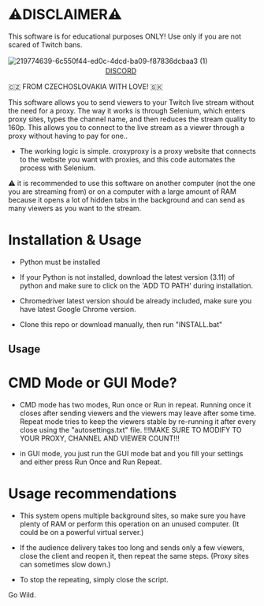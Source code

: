 # ⚠️DISCLAIMER⚠️
This software is for educational purposes ONLY! Use only if you are not scared of Twitch bans.

![219774639-6c550f44-ed0c-4dcd-ba09-f87836dcbaa3 (1)](https://i.imgur.com/yIzsI2g.png)
‎‎‎‎‏‏‎‏‎‏‎‎‏‎‏‎‏‎‏‎ㅤㅤㅤㅤㅤㅤㅤㅤㅤㅤㅤㅤㅤㅤㅤㅤㅤㅤㅤㅤㅤㅤ [DISCORD](https://discord.gg/CNsV4ch4uM)

🇨🇿 FROM CZECHOSLOVAKIA WITH LOVE! 🇸🇰

This software allows you to send viewers to your Twitch live stream without the need for a proxy. The way it works is through Selenium, which enters proxy sites, types the channel name, and then reduces the stream quality to 160p. This allows you to connect to the live stream as a viewer through a proxy without having to pay for one..

- The working logic is simple. croxyproxy is a proxy website that connects to the website you want with proxies, and this code automates the process with Selenium.

⚠️ it is recommended to use this software on another computer (not the one you are streaming from) or on a computer with a large amount of RAM because it opens a lot of hidden tabs in the background and can send as many viewers as you want to the stream.

# Installation & Usage

- Python must be installed
- If your Python is not installed, download the latest version (3.11) of python and make sure to click on the 'ADD TO PATH' during installation.

- Chromedriver latest version should be already included, make sure you have latest Google Chrome version.
  
- Clone this repo or download manually, then run "INSTALL.bat"

## Usage

# CMD Mode or GUI Mode?

- CMD mode has two modes, Run once or Run in repeat. Running once it closes after sending viewers and the viewers may leave after some time. Repeat mode tries to keep the viewers stable by re-running it after every close using the "autosettings.txt" file. !!!MAKE SURE TO MODIFY TO YOUR PROXY, CHANNEL AND VIEWER COUNT!!!

- in GUI mode, you just run the GUI mode bat and you fill your settings and either press Run Once and Run Repeat.

# Usage recommendations

- This system opens multiple background sites, so make sure you have plenty of RAM or perform this operation on an unused computer. (It could be on a powerful virtual server.)

- If the audience delivery takes too long and sends only a few viewers, close the client and reopen it, then repeat the same steps. (Proxy sites can sometimes slow down.)

- To stop the repeating, simply close the script.

Go Wild.




